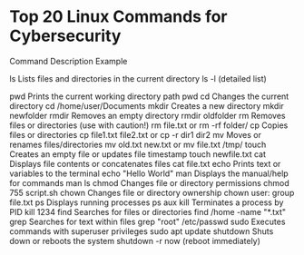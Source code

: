 # Top 20 Linux Commands for Cybersecurity

Command	Description	Example


ls         	Lists files and directories in the current directory	            ls -l (detailed list)




pwd	        Prints the current working directory path	                         pwd
cd	        Changes the current directory	                                    cd /home/user/Documents
mkdir     	Creates a new directory                                          	mkdir newfolder
rmdir     	Removes an empty directory	                                       rmdir oldfolder
rm	        Removes files or directories (use with caution!)	                 rm file.txt or rm -rf folder/
cp	        Copies files or directories                                       	cp file1.txt file2.txt   or       cp -r dir1 dir2
mv        	Moves or renames files/directories                                	mv old.txt new.txt or mv file.txt /tmp/
touch    	 Creates an empty file or updates file timestamp                    	touch newfile.txt
cat       	Displays file contents or concatenates files                       	cat file.txt
echo	      Prints text or variables to the terminal                          	echo "Hello World"
man       	Displays the manual/help for commands                             	man ls
chmod     	Changes file or directory permissions                             	chmod 755 script.sh
chown     	Changes file or directory ownership	chown user:                     group file.txt
ps	        Displays running processes	                                        ps aux
kill      	Terminates a process by PID                                       	kill 1234
find      	Searches for files or directories	                                  find /home -name "*.txt"
grep	      Searches for text within files	                                    grep "root" /etc/passwd
sudo	      Executes commands with superuser privileges	                        sudo apt update
shutdown	Shuts down or reboots the system	                                    shutdown -r now (reboot immediately)
